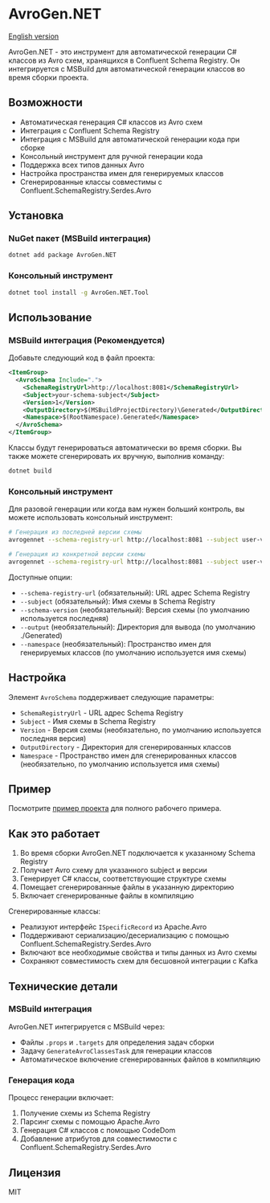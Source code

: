 # AvroGen.NET

[English version](README.md)

AvroGen.NET - это инструмент для автоматической генерации C# классов из Avro схем, хранящихся в Confluent Schema Registry. Он интегрируется с MSBuild для автоматической генерации классов во время сборки проекта.

## Возможности

- Автоматическая генерация C# классов из Avro схем
- Интеграция с Confluent Schema Registry
- Интеграция с MSBuild для автоматической генерации кода при сборке
- Консольный инструмент для ручной генерации кода
- Поддержка всех типов данных Avro
- Настройка пространства имен для генерируемых классов
- Сгенерированные классы совместимы с Confluent.SchemaRegistry.Serdes.Avro

## Установка

### NuGet пакет (MSBuild интеграция)

```bash
dotnet add package AvroGen.NET
```

### Консольный инструмент

```bash
dotnet tool install -g AvroGen.NET.Tool
```

## Использование

### MSBuild интеграция (Рекомендуется)

Добавьте следующий код в файл проекта:

```xml
<ItemGroup>
  <AvroSchema Include=".">
    <SchemaRegistryUrl>http://localhost:8081</SchemaRegistryUrl>
    <Subject>your-schema-subject</Subject>
    <Version>1</Version>
    <OutputDirectory>$(MSBuildProjectDirectory)\Generated</OutputDirectory>
    <Namespace>$(RootNamespace).Generated</Namespace>
  </AvroSchema>
</ItemGroup>
```

Классы будут генерироваться автоматически во время сборки. Вы также можете сгенерировать их вручную, выполнив команду:

```bash
dotnet build
```

### Консольный инструмент

Для разовой генерации или когда вам нужен больший контроль, вы можете использовать консольный инструмент:

```bash
# Генерация из последней версии схемы
avrogennet --schema-registry-url http://localhost:8081 --subject user-value --output ./Generated

# Генерация из конкретной версии схемы
avrogennet --schema-registry-url http://localhost:8081 --subject user-value --schema-version 1 --output ./Generated --namespace MyCompany.Models
```

Доступные опции:
- `--schema-registry-url` (обязательный): URL адрес Schema Registry
- `--subject` (обязательный): Имя схемы в Schema Registry
- `--schema-version` (необязательный): Версия схемы (по умолчанию используется последняя)
- `--output` (необязательный): Директория для вывода (по умолчанию ./Generated)
- `--namespace` (необязательный): Пространство имен для генерируемых классов (по умолчанию используется имя схемы)

## Настройка

Элемент `AvroSchema` поддерживает следующие параметры:

- `SchemaRegistryUrl` - URL адрес Schema Registry
- `Subject` - Имя схемы в Schema Registry
- `Version` - Версия схемы (необязательно, по умолчанию используется последняя версия)
- `OutputDirectory` - Директория для сгенерированных классов
- `Namespace` - Пространство имен для сгенерированных классов (необязательно, по умолчанию используется имя схемы)

## Пример

Посмотрите [пример проекта](examples/AvroGen.NET.Example) для полного рабочего примера.

## Как это работает

1. Во время сборки AvroGen.NET подключается к указанному Schema Registry
2. Получает Avro схему для указанного subject и версии
3. Генерирует C# классы, соответствующие структуре схемы
4. Помещает сгенерированные файлы в указанную директорию
5. Включает сгенерированные файлы в компиляцию

Сгенерированные классы:
- Реализуют интерфейс `ISpecificRecord` из Apache.Avro
- Поддерживают сериализацию/десериализацию с помощью Confluent.SchemaRegistry.Serdes.Avro
- Включают все необходимые свойства и типы данных из Avro схемы
- Сохраняют совместимость схем для бесшовной интеграции с Kafka

## Технические детали

### MSBuild интеграция

AvroGen.NET интегрируется с MSBuild через:
- Файлы `.props` и `.targets` для определения задач сборки
- Задачу `GenerateAvroClassesTask` для генерации классов
- Автоматическое включение сгенерированных файлов в компиляцию

### Генерация кода

Процесс генерации включает:
1. Получение схемы из Schema Registry
2. Парсинг схемы с помощью Apache.Avro
3. Генерация C# классов с помощью CodeDom
4. Добавление атрибутов для совместимости с Confluent.SchemaRegistry.Serdes.Avro

## Лицензия

MIT
